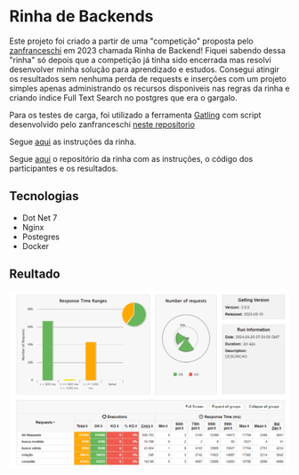 # Rinha de Backends
Este projeto foi criado a partir de uma "competição" proposta pelo [zanfranceschi](https://github.com/zanfranceschi) em 2023 chamada Rinha de Backend!
Fiquei sabendo dessa "rinha" só depois que a competição já tinha sido encerrada mas resolvi desenvolver minha solução para aprendizado e estudos.
Consegui atingir os resultados sem nenhuma perda de requests e inserções com um projeto simples apenas administrando os recursos disponiveis nas regras da rinha e criando indice Full Text Search no postgres que era o gargalo. 

Para os testes de carga, foi utilizado a ferramenta [Gatling](https://gatling.io/) com script desenvolvido pelo zanfranceschi [neste repositorio](https://github.com/zanfranceschi/rinha-de-backend-2023-q3/tree/main/stress-test)

Segue [aqui](https://github.com/zanfranceschi/rinha-de-backend-2023-q3/blob/main/INSTRUCOES.md) as instruções da rinha.

Segue [aqui](https://github.com/zanfranceschi/rinha-de-backend-2023-q3) o repositório da rinha com as instruções, o código dos participantes e os resultados.


## Tecnologias

* Dot Net 7
* Nginx
* Postegres
* Docker

## Reultado

![This is an alt text.](/resultado.png "This is a sample image.")